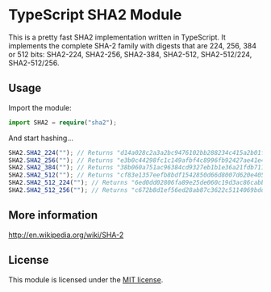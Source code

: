 # TypeScript SHA2 Module
This is a pretty fast SHA2 implementation written in TypeScript. It implements the complete SHA-2 family with digests that are 224, 256, 384 or 512 bits: SHA2-224, SHA2-256, SHA2-384, SHA2-512, SHA2-512/224, SHA2-512/256.

## Usage

Import the module:

```typescript
import SHA2 = require("sha2");
```

And start hashing...

```typescript
SHA2.SHA2_224(""); // Returns "d14a028c2a3a2bc9476102bb288234c415a2b01f828ea62ac5b3e42f"
SHA2.SHA2_256(""); // Returns "e3b0c44298fc1c149afbf4c8996fb92427ae41e4649b934ca495991b7852b855"
SHA2.SHA2_384(""); // Returns "38b060a751ac96384cd9327eb1b1e36a21fdb71114be07434c0cc7bf63f6e1da274edebfe76f65fbd51ad2f14898b95b"
SHA2.SHA2_512(""); // Returns "cf83e1357eefb8bdf1542850d66d8007d620e4050b5715dc83f4a921d36ce9ce47d0d13c5d85f2b0ff8318d2877eec2f63b931bd47417a81a538327af927da3e"
SHA2.SHA2_512_224(""); // Returns "6ed0dd02806fa89e25de060c19d3ac86cabb87d6a0ddd05c333b84f4"
SHA2.SHA2_512_256(""); // Returns "c672b8d1ef56ed28ab87c3622c5114069bdd3ad7b8f9737498d0c01ecef0967a"
```

## More information
http://en.wikipedia.org/wiki/SHA-2

## License
This module is licensed under the [MIT license](http://www.opensource.org/licenses/MIT).
